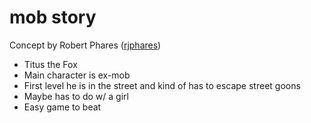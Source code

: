 # mob story
Concept by Robert Phares ([rjphares](https://github.com/rjphares))

* Titus the Fox
* Main character is ex-mob
* First level he is in the street and kind of has to escape street goons
* Maybe has to do w/ a girl
* Easy game to beat
